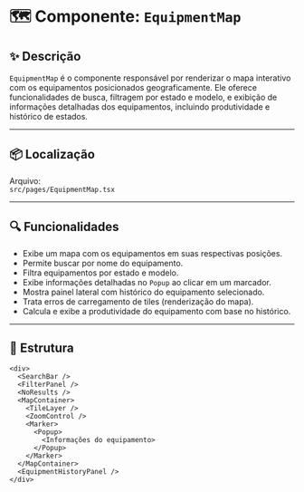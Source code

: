 # 🗺️ Componente: `EquipmentMap`

## ✨ Descrição

`EquipmentMap` é o componente responsável por renderizar o mapa interativo com os equipamentos posicionados geograficamente. Ele oferece funcionalidades de busca, filtragem por estado e modelo, e exibição de informações detalhadas dos equipamentos, incluindo produtividade e histórico de estados.

---

## 📦 Localização

Arquivo:  
`src/pages/EquipmentMap.tsx`

---

## 🔍 Funcionalidades

- Exibe um mapa com os equipamentos em suas respectivas posições.
- Permite buscar por nome do equipamento.
- Filtra equipamentos por estado e modelo.
- Exibe informações detalhadas no `Popup` ao clicar em um marcador.
- Mostra painel lateral com histórico do equipamento selecionado.
- Trata erros de carregamento de tiles (renderização do mapa).
- Calcula e exibe a produtividade do equipamento com base no histórico.

---

## 🧩 Estrutura

```tsx
<div>
  <SearchBar />
  <FilterPanel />
  <NoResults />
  <MapContainer>
    <TileLayer />
    <ZoomControl />
    <Marker>
      <Popup>
        <Informações do equipamento>
      </Popup>
    </Marker>
  </MapContainer>
  <EquipmentHistoryPanel />
</div>
```
